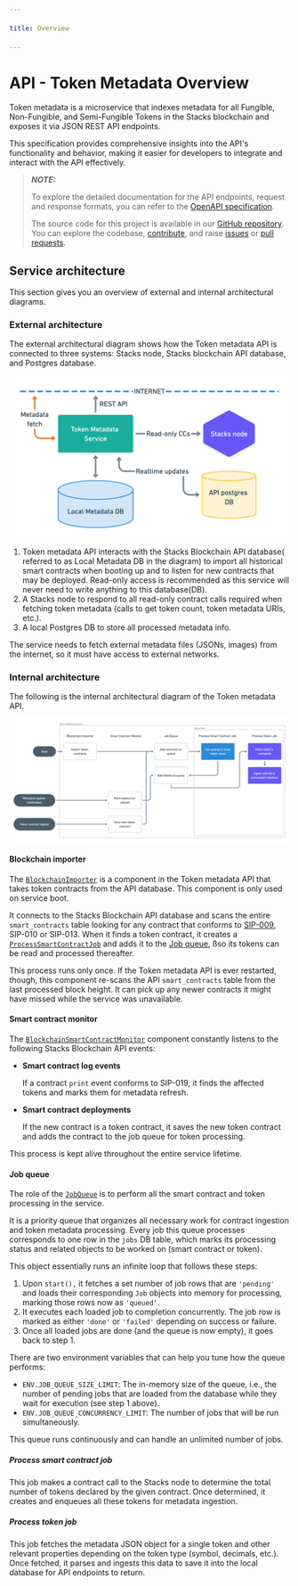 ```yaml
---

title: Overview

---
```


# API - Token Metadata Overview

Token metadata is a microservice that indexes metadata for all Fungible, Non-Fungible, and Semi-Fungible Tokens in the Stacks blockchain and exposes it via JSON REST API endpoints.

This specification provides comprehensive insights into the API's functionality and behavior, making it easier for developers to integrate and interact with the API effectively.

> **_NOTE:_**
>
> To explore the detailed documentation for the API endpoints, request and response formats, you can refer to the [OpenAPI specification](https://docs.hiro.so/metadata).
>
> The source code for this project is available in our [GitHub repository](https://github.com/hirosystems/token-metadata-api). You can explore the codebase, [contribute](https://docs.hiro.so/contributors-guide), and raise [issues](https://github.com/hirosystems/token-metadata-api/issues) or [pull requests](https://github.com/hirosystems/token-metadata-api/pulls).

## Service architecture

This section gives you an overview of external and internal architectural diagrams.

### External architecture

The external architectural diagram shows how the Token metadata API is connected to three systems: Stacks node, Stacks blockchain API database, and Postgres database.

![Architecture](../architecture.png)

1. Token metadata API interacts with the Stacks Blockchain API database( referred to as Local Metadata DB in the diagram) to import all historical smart contracts when booting up and to listen for new contracts that may be deployed. Read-only access is recommended as this service will never need to write anything to this database(DB).
2. A Stacks node to respond to all read-only contract calls required when fetching token metadata (calls to get token count, token metadata URIs, etc.).
3. A local Postgres DB to store all processed metadata info.

The service needs to fetch external metadata files (JSONs, images) from the internet, so it must have access to external networks.

### Internal architecture

The following is the internal architectural diagram of the Token metadata API.

![Flowchart](../flowchart.png)

#### Blockchain importer

The [`BlockchainImporter`](https://github.com/hirosystems/token-metadata-api/tree/master/src/token-processor/blockchain-api/blockchain-importer.ts) is a component in the Token metadata API that takes token contracts from the API database. This component is only used on service boot.

It connects to the Stacks Blockchain API database and scans the entire `smart_contracts` table looking for any contract that conforms to [SIP-009](https://github.com/stacksgov/sips/blob/main/sips/sip-009/sip-009-nft-standard.md), SIP-010 or SIP-013. When it finds a token contract, it creates a [`ProcessSmartContractJob`](https://github.com/hirosystems/token-metadata-api/tree/master/src/token-processor/queue/job/process-smart-contract-job.ts) and adds it to the [Job queue](#job-queue), ßso its tokens can be read and processed thereafter.

This process runs only once. If the Token metadata API is ever restarted, though, this component re-scans the API `smart_contracts` table from the last processed block height. It can pick up any newer contracts it might have missed while the service was unavailable.

#### Smart contract monitor

The [`BlockchainSmartContractMonitor`](https://github.com/hirosystems/token-metadata-api/tree/master/src/token-processor/blockchain-api/blockchain-smart-contract-monitor.ts) component constantly listens to the following Stacks Blockchain API events:

* **Smart contract log events**

    If a contract `print` event conforms to SIP-019, it finds the affected tokens and marks them for metadata refresh.

* **Smart contract deployments**

    If the new contract is a token contract, it saves the new token contract and adds the contract to the job queue for token processing.

This process is kept alive throughout the entire service lifetime.

#### Job queue

The role of the [`JobQueue`](https://github.com/hirosystems/token-metadata-api/tree/master/src/token-processor/queue/job-queue.ts) is to perform all the smart contract and token processing in the service.

It is a priority queue that organizes all necessary work for contract ingestion and token metadata processing. Every job this queue processes corresponds to one row in the `jobs` DB table, which marks its processing status and related objects to be worked on (smart contract or token).

This object essentially runs an infinite loop that follows these steps:

1. Upon `start(),` it fetches a set number of job rows that are `'pending'` and loads their corresponding `Job` objects into memory for processing, marking those rows now as `'queued'`.
2. It executes each loaded job to completion concurrently. The job row is marked as either `'done'` or `'failed'` depending on success or failure.
3. Once all loaded jobs are done (and the queue is now empty), it goes back to step 1.

There are two environment variables that can help you tune how the queue performs:

* `ENV.JOB_QUEUE_SIZE_LIMIT`: The in-memory size of the queue, i.e., the number of pending jobs that are loaded from the database while they wait for execution (see step 1 above).
* `ENV.JOB_QUEUE_CONCURRENCY_LIMIT`: The number of jobs that will be run simultaneously.

This queue runs continuously and can handle an unlimited number of jobs.

##### Process smart contract job

This job makes a contract call to the Stacks node to determine the total number of tokens declared by the given contract. Once determined, it creates and enqueues all these tokens for metadata ingestion.

##### Process token job

This job fetches the metadata JSON object for a single token and other relevant properties depending on the token type (symbol, decimals, etc.). Once fetched, it parses and ingests this data to save it into the local database for API endpoints to return.
